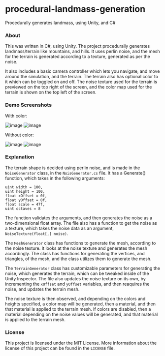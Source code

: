 # procedural-landmass-generation
Procedurally generates landmass, using Unity, and C#

### About
This was written in C#, using Unity. The project procedurally generates landmass/terrain like mountains, and hills. 
It uses perlin noise, and the mesh for the terrain is generated according to a texture, generated as per the noise.

It also includes a basic camera controller which lets you navigate, and move around the simulation, and the terrain.
The terrain also has optional color to it which can be toggled on and off. 
The noise texture used for the terrain is previewed on the top right of the screen, and the color map used for the terrain is shown on the top left of the screen.

### Demo Screenshots
With color:

![image](https://user-images.githubusercontent.com/97091148/181218724-24bc25c7-95ea-44f8-b752-5ad8831d6442.png)
![image](https://user-images.githubusercontent.com/97091148/181219349-2a333829-ec28-4909-8cdb-7bbc11ce13df.png)


Without color:

![image](https://user-images.githubusercontent.com/97091148/181218926-1cf1dd84-58dd-4f4e-8e89-30b672c1bcac.png)
![image](https://user-images.githubusercontent.com/97091148/181219238-e90508c6-f738-47a6-b79a-0940c8d7136b.png)


### Explanation
The terrain shape is decided using perlin noise, and is made in the `NoiseGenerator` class, in the `NoisGenerator.cs` file.
It has a Generate() function, which takes in the following arguments:
```
uint width = 100, 
uint height = 100, 
float xOffset = 0f, 
float yOffset = 0f, 
float scale = 47f,
uint octaves = 8
```

The function validates the arguments, and then generates the noise as a two-dimensional float array.
The file also has a function to get the noise as a texture, which takes the noise data as an argument, `NoiseTexture(float[,] noise)`.

The `MeshGenerator` class has functions to generate the mesh, according to the noise texture. It looks at the noise texture and generates the mesh accordingly.
The class has functions for generating the vertices, and triangles, of the mesh, and the class utilizes them to generate the mesh.

The `TerrainGenerator` class has customizable parameters for generating the noise, which generates the terrain, which can be tweaked inside of the Unity Inspector. 
The file also updates the noise texture on its own, by incrementing the `xOffset` and `yOffset` variables, and then reaquires the noise, and updates the terrain mesh.

The noise texture is then observed, and depending on the colors and heights specified, a color map will be generated, then a material, and then that material is applied to the terrain mesh.
If colors are disabled, then a material depending on the noise values will be generated, and that material is applied to the terrain mesh.

### License
This project is licensed under the MIT License. More information about the license of this project can be found in the `LICENSE` file.
